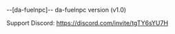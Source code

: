 --[da-fuelnpc]--
da-fuelnpc version (v1.0)

Support Discord: https://discord.com/invite/tgTY6sYU7H




